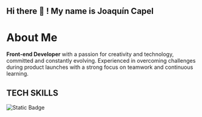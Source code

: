## Hi there 👋 ! My name is Joaquín Capel

# About Me

**Front-end Developer** with a passion for creativity and technology, committed and constantly evolving. Experienced in overcoming challenges during product launches with a strong focus on teamwork and continuous learning.

## TECH SKILLS
![Static Badge](https://img.shields.io/badge/Angular-pink?logo=Angular&color=magenta)
